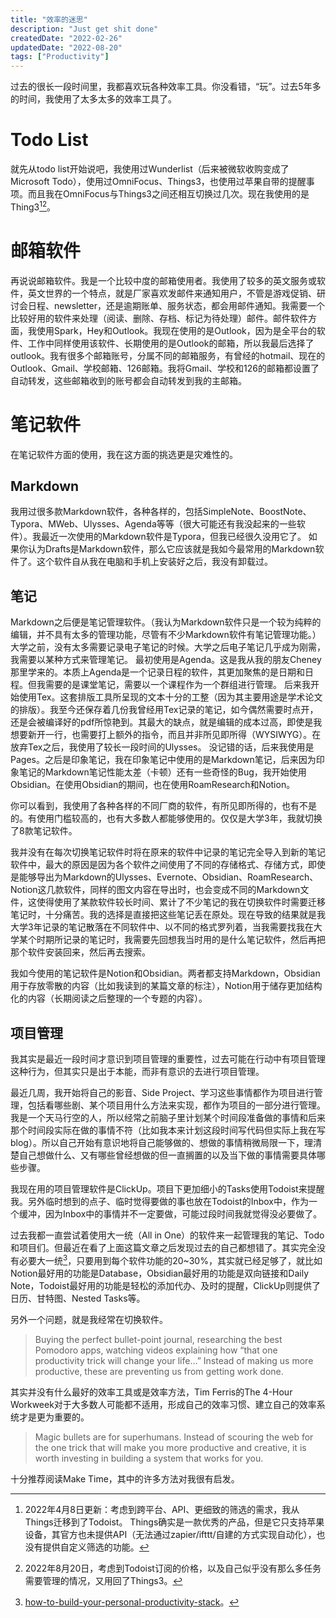 ```yaml
---
title: "效率的迷思"
description: "Just get shit done"
createdDate: "2022-02-26"
updatedDate: "2022-08-20"
tags: ["Productivity"]
---
```


过去的很长一段时间里，我都喜欢玩各种效率工具。你没看错，“玩”。过去5年多的时间，我使用了太多太多的效率工具了。

# Todo List

就先从todo list开始说吧，我使用过Wunderlist（后来被微软收购变成了Microsoft Todo），使用过OmniFocus、Things3，也使用过苹果自带的提醒事项。而且我在OmniFocus与Things3之间还相互切换过几次。现在我使用的是Thing3[^1][^2]。

[^1]: 2022年4月8日更新：考虑到跨平台、API、更细致的筛选的需求，我从Things迁移到了Todoist。 Things确实是一款优秀的产品，但是它只支持苹果设备，其官方也未提供API（无法通过zapier/ifttt/自建的方式实现自动化），也没有提供自定义筛选的功能。
[^2]: 2022年8月20日，考虑到Todoist订阅的价格，以及自己似乎没有那么多任务需要管理的情况，又用回了Things3。

# 邮箱软件
再说说邮箱软件。我是一个比较中度的邮箱使用者。我使用了较多的英文服务或软件，英文世界的一个特点，就是厂家喜欢发邮件来通知用户，不管是游戏促销、研讨会日程、newsletter，还是逾期账单、服务状态，都会用邮件通知。我需要一个比较好用的软件来处理（阅读、删除、存档、标记为待处理）邮件。邮件软件方面，我使用Spark，Hey和Outlook。我现在使用的是Outlook，因为是全平台的软件、工作中同样使用该软件、长期使用的是Outlook的邮箱，所以我最后选择了outlook。我有很多个邮箱账号，分属不同的邮箱服务，有曾经的hotmail、现在的Outlook、Gmail、学校邮箱、126邮箱。我将Gmail、学校和126的邮箱都设置了自动转发，这些邮箱收到的账号都会自动转发到我的主邮箱。

# 笔记软件
在笔记软件方面的使用，我在这方面的挑选更是灾难性的。

## Markdown
我用过很多款Markdown软件，各种各样的，包括SimpleNote、BoostNote、Typora、MWeb、Ulysses、Agenda等等（很大可能还有我没起来的一些软件）。我最近一次使用的Markdown软件是Typora，但我已经很久没用它了。
如果你认为Drafts是Markdown软件，那么它应该就是我如今最常用的Markdown软件了。这个软件自从我在电脑和手机上安装好之后，我没有卸载过。

## 笔记
Markdown之后便是笔记管理软件。（我认为Markdown软件只是一个较为纯粹的编辑，并不具有太多的管理功能，尽管有不少Markdown软件有笔记管理功能。）
大学之前，没有太多需要记录电子笔记的时候。大学之后电子笔记几乎成为刚需，我需要以某种方式来管理笔记。
最初使用是Agenda。这是我从我的朋友Cheney那里学来的。本质上Agenda是一个记录日程的软件，其更加聚焦的是日期和日程。但我需要的是课堂笔记，需要以一个课程作为一个群组进行管理。
后来我开始使用Tex。这套排版工具所呈现的文本十分的工整（因为其主要用途是学术论文的排版）。我至今还保存着几份我曾经用Tex记录的笔记，如今偶然需要时点开，还是会被编译好的pdf所惊艳到。其最大的缺点，就是编辑的成本过高，即使是我想要新开一行，也需要打上额外的指令，而且并非所见即所得（WYSIWYG）。在放弃Tex之后，我使用了较长一段时间的Ulysses。
没记错的话，后来我使用是Pages。之后是印象笔记，我在印象笔记中使用的是Markdown笔记，后来因为印象笔记的Markdown笔记性能太差（卡顿）还有一些奇怪的Bug，我开始使用Obsidian。在使用Obsidian的期间，也在使用RoamResearch和Notion。

你可以看到，我使用了各种各样的不同厂商的软件，有所见即所得的，也有不是的。有使用门槛较高的，也有大多数人都能够使用的。仅仅是大学3年，我就切换了8款笔记软件。

我并没有在每次切换笔记软件时将在原来的软件中记录的笔记完全导入到新的笔记软件中，最大的原因是因为各个软件之间使用了不同的存储格式、存储方式，即使是能够导出为Markdown的Ulysses、Evernote、Obsidian、RoamResearch、Notion这几款软件，同样的图文内容在导出时，也会变成不同的Markdown文件，这使得使用了某款软件较长时间、累计了不少笔记的我在切换软件时需要迁移笔记时，十分痛苦。我的选择是直接把这些笔记丢在原处。现在导致的结果就是我大学3年记录的笔记散落在不同软件中、以不同的格式罗列着，当我需要找我在大学某个时期所记录的笔记时，我需要先回想我当时用的是什么笔记软件，然后再把那个软件安装回来，然后再去搜索。

我如今使用的笔记软件是Notion和Obsidian。两者都支持Markdown，Obsidian用于存放零散的内容（比如我读到的某篇文章的标注），Notion用于储存更加结构化的内容（长期阅读之后整理的一个专题的内容）。

## 项目管理

我其实是最近一段时间才意识到项目管理的重要性，过去可能在行动中有项目管理这种行为，但其实只是出于本能，而非有意识的去进行项目管理。

最近几周，我开始将自己的影音、Side Project、学习这些事情都作为项目进行管理，包括看哪些剧、某个项目用什么方法来实现，都作为项目的一部分进行管理。我是一个天马行空的人，所以经常之前脑子里计划某个时间段准备做的事情和后来那个时间段实际在做的事情不符（比如我本来计划这段时间写代码但实际上我在写blog）。所以自己开始有意识地将自己能够做的、想做的事情稍微局限一下，理清楚自己想做什么、又有哪些曾经想做的但一直搁置的以及当下做的事情需要具体哪些步骤。

我现在用的项目管理软件是ClickUp。项目下更加细小的Tasks使用Todoist来提醒我。另外临时想到的点子、临时觉得要做的事也放在Todoist的Inbox中，作为一个缓冲，因为Inbox中的事情并不一定要做，可能过段时间我就觉得没必要做了。

过去我都一直尝试着使用大一统（All in One）的软件来一起管理我的笔记、Todo和项目们。但最近在看了上面这篇文章之后发现过去的自己都想错了。其实完全没有必要大一统[^3]，只要用到每个软件功能的20~30%，其实就已经足够了，就比如Notion最好用的功能是Database，Obsidian最好用的功能是双向链接和Daily Note，Todoist最好用的功能是轻松的添加代办、及时的提醒，ClickUp则提供了日历、甘特图、Nested Tasks等。

[^3]: [how-to-build-your-personal-productivity-stack](https://fortelabs.co/blog/how-to-build-your-personal-productivity-stack/)。

另外一个问题，就是我经常在切换软件。

> Buying the perfect bullet-point journal, researching the best Pomodoro apps, watching videos explaining how “that one productivity trick will change your life…” Instead of making us more productive, these are preventing us from getting work done.

其实并没有什么最好的效率工具或是效率方法，Tim Ferris的The 4-Hour Workweek对于大多数人可能都不适用，形成自己的效率习惯、建立自己的效率系统才是更为重要的。

> Magic bullets are for superhumans. Instead of scouring the web for the one trick that will make you more productive and creative, it is worth investing in building a system that works for you.

十分推荐阅读Make Time，其中的许多方法对我很有启发。

